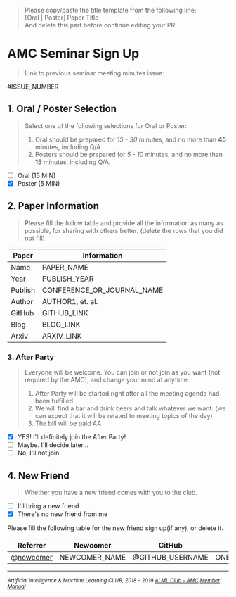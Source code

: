 > Please copy/paste the title template from the following line:  
> [Oral | Poster] Paper Title  
> And delete this part before continue editing your PR

# AMC Seminar Sign Up

> Link to previous seminar meeting minutes issue:

#ISSUE_NUMBER

## 1. Oral / Poster Selection

> Select one of the following selections for Oral or Poster:
>
> 1. Oral should be prepared for _15 - 30_ minutes, and no more than **45** minutes, including Q/A.
> 1. Posters should be prepared for _5 - 10_ minutes, and no more than **15** minutes, including Q/A.

- [ ] Oral (15 MIN)
- [x] Poster (5 MIN)

## 2. Paper Information

> Please fill the follow table and provide all the information as many as possible, for sharing with others better. (delete the rows that you did not fill)

| Paper | Information |
| --- | --- |
| Name | PAPER_NAME |
| Year | PUBLISH_YEAR |
| Publish | CONFERENCE_OR_JOURNAL_NAME |
| Author | AUTHOR1, et. al. |
| GitHub | GITHUB_LINK |
| Blog | BLOG_LINK |
| Arxiv | ARXIV_LINK |

### 3. After Party

> Everyone will be welcome. You can join or not join as you want (not required by the AMC), and change your mind at anytime.
>
> 1. After Party will be started right after all the meeting agenda had been fulfilled.
> 1. We will find a bar and drink beers and talk whatever we want. (we can expect that it will be related to meeting topics of the day)
> 1. The bill will be paid AA

- [x] YES! I'll definitely join the After Party!
- [ ] Maybe. I'll decide later...
- [ ] No, I'll not join.

## 4. New Friend

> Whether you have a new friend comes with you to the club.

- [ ] I'll bring a new friend
- [x] There's no new friend from me

Please fill the following table for the new friend sign up(if any), or delete it.

| Referrer | Newcomer | GitHub | Bio |
| -------- | -------- | ------ | --- |
| @[newcomer](https://github.com/newcomer) | NEWCOMER_NAME | @GITHUB_USERNAME | ONE_SENTENCE_BIOGRAPHY |

----------------
<sub>
<i>

Artificial Intelligence & Machine Learning CLUB, 2018 - 2019 <a href="https://ai-ml.club">AI ML Club - AMC</a> <a href="https://github.com/BUPT/ai-ml.club/wiki/Member-Manual">Member Manual</a>

</i>
</sub>